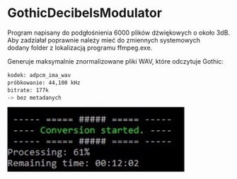 # GothicDecibelsModulator

Program napisany do podgłośnienia 6000 plików dźwiękowych o około 3dB.
Aby zadziałał poprawnie należy mieć do zmiennych systemowych  
dodany folder z lokalizacją programu ffmpeg.exe.

Generuje maksymalnie znormalizowane pliki WAV, które odczytuje Gothic:
```bash
kodek: adpcm_ima_wav
próbkowanie: 44,100 kHz
bitrate: 177k
-> bez metadanych
```

<img src="./screen.jpg" alt="" width="400"/>
